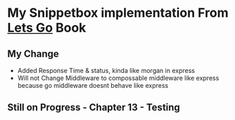 <h1>My Snippetbox implementation From <a href ="https://lets-go-further.alexedwards.net/">Lets Go<a> Book</h1>
<h2>My Change</h2>
<ul>
<li>Added Response Time & status, kinda like morgan in express</li>
<li>Will not Change Middleware to compossable middleware like express because go middleware doesnt behave like express</li>
</ul>
<h2>Still on Progress - Chapter 13 - Testing<h2>
